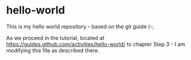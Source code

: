 # hello-world
This is my hello world repository - based on the git guide (-;

As we proceed in the tutorial, located at https://guides.github.com/activities/hello-world/ to chapter Step 3 - I am modifying this file as described there.

